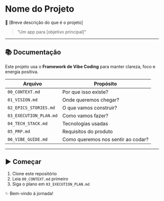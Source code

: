 # Nome do Projeto

🚀 [Breve descrição do que é o projeto]

> "Um app para [objetivo principal]"

---

## 📚 Documentação
Este projeto usa o **Framework de Vibe Coding** para manter clareza, foco e energia positiva.

| Arquivo | Propósito |
|--------|----------|
| `00_CONTEXT.md` | Por que isso existe? |
| `01_VISION.md`  | Onde queremos chegar? |
| `02_EPICS_STORIES.md` | O que vamos construir? |
| `03_EXECUTION_PLAN.md` | Como vamos fazer? |
| `04_TECH_STACK.md` | Tecnologias usadas |
| `05_PRP.md` | Requisitos do produto |
| `06_VIBE_GUIDE.md` | Como queremos nos sentir ao codar? |

---

## ▶️ Começar
1. Clone este repositório
2. Leia `00_CONTEXT.md` primeiro
3. Siga o plano em `03_EXECUTION_PLAN.md`

✨ Bem-vindo à jornada!

